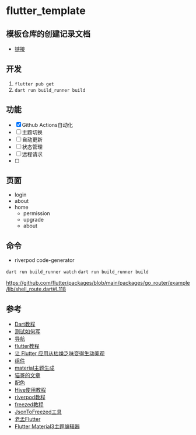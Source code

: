 # flutter_template

## 模板仓库的创建记录文档

- [链接](./docs)

## 开发

1. `flutter pub get`
2. `dart run build_runner build`

## 功能

- [x] Github Actions自动化
- [ ] 主题切换
- [ ] 自动更新
- [ ] 状态管理
- [ ] 远程请求
- [ ] 

## 页面

- login
- about
- home
  - permission
  - upgrade
  - about


## 命令

- riverpod code-generator

`dart run build_runner watch`
`dart run build_runner build`

https://github.com/flutter/packages/blob/main/packages/go_router/example/lib/shell_route.dart#L118

## 参考

- [Dart教程](https://dart.cn/guides)
- [测试如何写](https://juejin.cn/post/7318704408728158246)
- [导航](https://codewithandrea.com/articles/flutter-bottom-navigation-bar-nested-routes-gorouter/)
- [flutter教程](https://codewithandrea.com/tutorials/)
- [让 Flutter 应用从枯燥乏味变得生动美观](https://codelabs.developers.google.com/codelabs/flutter-boring-to-beautiful?hl=zh-cn#6)
- [组件](https://fluttergems.dev/)
- [material主题生成](https://m3.material.io/theme-builder)
- [猫哥的文章](https://wiki.ducafecat.tech/)
- [配色](https://docs.flexcolorscheme.com/)
- [Hive使用教程](https://juejin.cn/post/7062646032550592549)
- [riverpod教程](https://riverpod.dev/zh-Hans/docs)
- [freezed教程](https://github.com/rrousselGit/freezed/blob/master/resources/translations/zh_CN/README.md)
- [JsonToFreezed工具](https://dartj.web.app)
- [老孟Flutter](https://github.com/LaoMengFlutter)
- [Flutter Material3主题编辑器](https://github.com/zeshuaro/appainter)